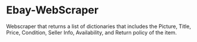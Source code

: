 # Ebay-WebScraper
Webscraper that returns a list of dictionaries that includes the Picture, Title, Price, Condition, Seller Info, Availability, and Return policy of the item.
